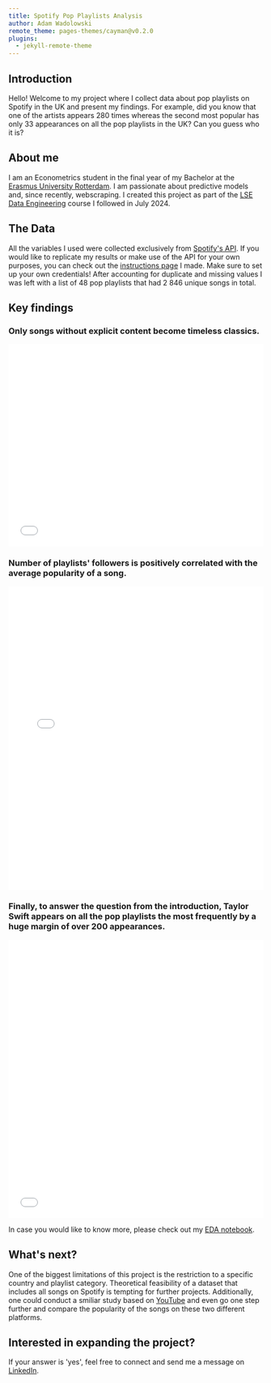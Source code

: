 ```yaml
---
title: Spotify Pop Playlists Analysis
author: Adam Wadolowski
remote_theme: pages-themes/cayman@v0.2.0
plugins:
  - jekyll-remote-theme
---
```


## Introduction
Hello! Welcome to my project where I collect data about pop playlists on Spotify in the UK and present my findings. For example, did you know that one of the artists appears 280 times whereas the second most popular has only 33 appearances on all the pop playlists in the UK? Can you guess who it is?

## About me
I am an Econometrics student in the final year of my Bachelor at the [Erasmus University Rotterdam](https://www.eur.nl/en). I am passionate about predictive models and, since recently, webscraping. I created this project as part of the [LSE Data Engineering](https://www.lse.ac.uk/study-at-lse/summer-schools/summer-school/courses/research-methods/me204) course I followed in July 2024.


## The Data
All the variables I used were collected exclusively from [Spotify's API](https://developer.spotify.com/documentation/web-api). If you would like to replicate my results or make use of the API for your own purposes, you can check out the [instructions page](../README.md) I made. Make sure to set up your own credentials! After accounting for duplicate and missing values I was left with a list of 48 pop playlists that had 2 846 unique songs in total.

## Key findings

### Only songs without explicit content become timeless classics.
<iframe frameborder="0" src="figures/explicit_content_per_year.html" width="100%" height="400px"></iframe>

### Number of playlists' followers is positively correlated with the average popularity of a song.
<iframe frameborder="0" src="figures/images_plot.html" width="100%" height="600px"></iframe>

### Finally, to answer the question from the introduction, Taylor Swift appears on all the pop playlists the most frequently by a huge margin of over 200 appearances.
<iframe frameborder="0" src="figures/singers_popularity.html" width="100%" height="550px"></iframe>

In case you would like to know more, please check out my [EDA notebook](../notebooks/NB03-Exploratory-Data-Analysis.ipynb).


## What's next?
One of the biggest limitations of this project is the restriction to a specific country and playlist category. Theoretical feasibility of a dataset that includes all songs on Spotify is tempting for further projects. Additionally, one could conduct a smiliar study based on [YouTube](https://developers.google.com/youtube/v3) and even go one step further and compare the popularity of the songs on these two different platforms. 

## Interested in expanding the project?
If your answer is 'yes', feel free to connect and send me a message on [LinkedIn](www.linkedin.com/in/adam-wadolowski). 